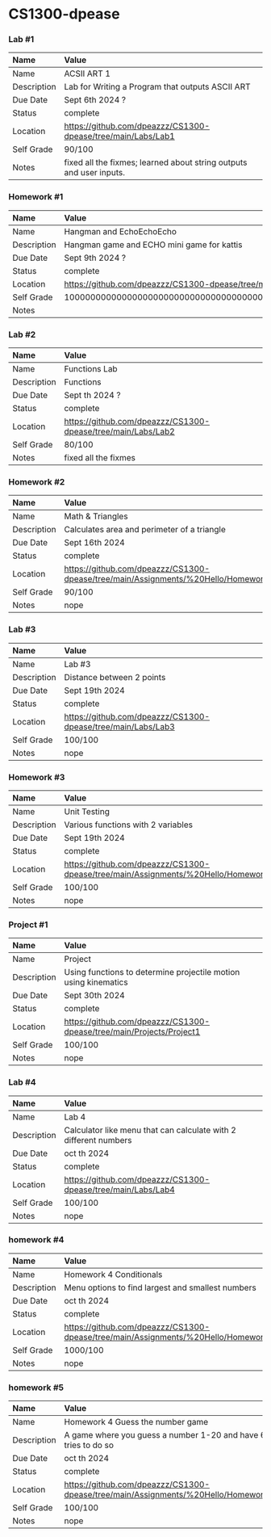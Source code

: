 # CS1300-dpease
### Lab #1

| Name | Value |
| :--- | :--- |
| Name | ACSII ART 1 |
| Description | Lab for Writing a Program that outputs ASCII ART |
| Due Date | Sept 6th 2024 ? |
| Status | complete |
| Location | https://github.com/dpeazzz/CS1300-dpease/tree/main/Labs/Lab1 |
| Self Grade | 90/100 |
| Notes | fixed all the fixmes; learned about string outputs and user inputs. |


### Homework #1

| Name | Value |
| :--- | :--- |
| Name | Hangman and EchoEchoEcho |
| Description | Hangman game and ECHO mini game for kattis |
| Due Date | Sept 9th 2024 ? |
| Status | complete |
| Location | https://github.com/dpeazzz/CS1300-dpease/tree/main/Assignments/%20Hello/Homework1/stdio |
| Self Grade | 100000000000000000000000000000000000000000000000000000000000000000000000000000000000/100 |
| Notes |  |


### Lab #2

| Name | Value |
| :--- | :--- |
| Name | Functions Lab |
| Description | Functions |
| Due Date | Sept th 2024 ? |
| Status | complete |
| Location | https://github.com/dpeazzz/CS1300-dpease/tree/main/Labs/Lab2 |
| Self Grade | 80/100 |
| Notes | fixed all the fixmes |


### Homework #2

| Name | Value |
| :--- | :--- |
| Name | Math & Triangles |
| Description | Calculates area and perimeter of a triangle |
| Due Date | Sept 16th 2024  |
| Status | complete |
| Location | https://github.com/dpeazzz/CS1300-dpease/tree/main/Assignments/%20Hello/Homework2 |
| Self Grade | 90/100 |
| Notes | nope |


### Lab #3

| Name | Value |
| :--- | :--- |
| Name | Lab #3 |
| Description | Distance between 2 points |
| Due Date | Sept 19th 2024  |
| Status | complete |
| Location | https://github.com/dpeazzz/CS1300-dpease/tree/main/Labs/Lab3 |
| Self Grade | 100/100 |
| Notes | nope |


### Homework #3

| Name | Value |
| :--- | :--- |
| Name | Unit Testing |
| Description | Various functions with 2 variables |
| Due Date | Sept 19th 2024  |
| Status | complete |
| Location | https://github.com/dpeazzz/CS1300-dpease/tree/main/Assignments/%20Hello/Homework3 |
| Self Grade | 100/100 |
| Notes | nope |


### Project #1

| Name | Value |
| :--- | :--- |
| Name | Project |
| Description | Using functions to determine projectile motion using kinematics |
| Due Date | Sept 30th 2024  |
| Status | complete |
| Location | https://github.com/dpeazzz/CS1300-dpease/tree/main/Projects/Project1 |
| Self Grade | 100/100 |
| Notes | nope |


### Lab #4

| Name | Value |
| :--- | :--- |
| Name | Lab 4 |
| Description | Calculator like menu that can calculate with 2 different numbers |
| Due Date | oct th 2024  |
| Status | complete |
| Location | https://github.com/dpeazzz/CS1300-dpease/tree/main/Labs/Lab4 |
| Self Grade | 100/100 |
| Notes | nope |


### homework #4

| Name | Value |
| :--- | :--- |
| Name | Homework 4 Conditionals |
| Description | Menu options to find largest and smallest numbers |
| Due Date | oct th 2024  |
| Status | complete |
| Location | https://github.com/dpeazzz/CS1300-dpease/tree/main/Assignments/%20Hello/Homework4 |
| Self Grade | 1000/100 |
| Notes | nope |



### homework #5

| Name | Value |
| :--- | :--- |
| Name | Homework 4 Guess the number game |
| Description | A game where you guess a number 1-20 and have 6 tries to do so |
| Due Date | oct th 2024  |
| Status | complete |
| Location | https://github.com/dpeazzz/CS1300-dpease/tree/main/Assignments/%20Hello/Homework5 |
| Self Grade | 100/100 |
| Notes | nope |



